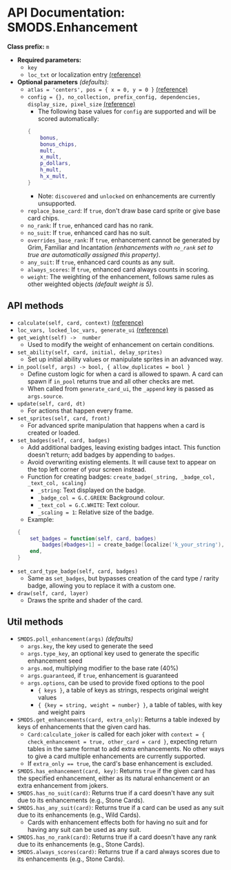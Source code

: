 # API Documentation: SMODS.Enhancement
**Class prefix:** `m`
- **Required parameters:**
	- `key`
    - `loc_txt` or localization entry [(reference)](https://github.com/Steamodded/smods/wiki/Localization)
- **Optional parameters** *(defaults)*:
	- `atlas = 'centers', pos = { x = 0, y = 0 }` [(reference)](https://github.com/Steamodded/smods/wiki/SMODS.Atlas#applying-textures-to-cards)
    - `config = {}, no_collection, prefix_config, dependencies, display_size, pixel_size` [(reference)](https://github.com/Steamodded/smods/wiki/API-Documentation#common-parameters)
        - The following base values for `config` are supported and will be scored automatically:
        ```lua
		{
			bonus,
            bonus_chips,
			mult,
			x_mult,
			p_dollars,
            h_mult,
            h_x_mult,
		}
	    ```
        - Note: `discovered` and `unlocked` on enhancements are currently unsupported.
    - `replace_base_card`: If `true`, don't draw base card sprite or give base card chips.
    - `no_rank`: If `true`, enhanced card has no rank.
    - `no_suit`: If `true`, enhanced card has no suit.
    - `overrides_base_rank`: If `true`, enhancement cannot be generated by Grim, Familiar and Incantation *(enhancements with `no_rank` set to true are automatically assigned this property)*.
    - `any_suit`: If `true`, enhanced card counts as any suit.
    - `always_scores`: If `true`, enhanced card always counts in scoring.
	- `weight`: The weighting of the enhancement, follows same rules as other weighted objects *(default weight is 5)*.

## API methods
- `calculate(self, card, context)` [(reference)](https://github.com/Steamodded/smods/wiki/Calculate-Functions)
- `loc_vars, locked_loc_vars, generate_ui` [(reference)](https://github.com/Steamodded/smods/wiki/Localization#Localization-functions)
- `get_weight(self) ->  number `
	- Used to modify the weight of enhancement on certain conditions.
- `set_ability(self, card, initial, delay_sprites)`
	- Set up initial ability values or manipulate sprites in an advanced way.
-  `in_pool(self, args) -> bool, { allow_duplicates = bool }`
	- Define custom logic for when a card is allowed to spawn. A card can spawn if `in_pool` returns true and all other checks are met.
	- When called from `generate_card_ui`, the `_append` key is passed as `args.source`.
- `update(self, card, dt)`
	- For actions that happen every frame.
- `set_sprites(self, card, front)`
	- For advanced sprite manipulation that happens when a card is created or loaded.
- `set_badges(self, card, badges)`
	- Add additional badges, leaving existing badges intact. This function doesn't return; add badges by appending to `badges`.
	- Avoid overwriting existing elements. It will cause text to appear on the top left corner of your screen instead.
	- Function for creating badges: `create_badge(_string, _badge_col, _text_col, scaling)`
		- `_string`: Text displayed on the badge.
		- `_badge_col = G.C.GREEN`: Background colour.
		- `_text_col = G.C.WHITE`: Text colour.
		- `_scaling = 1`: Relative size of the badge.
	- Example:
	```lua
	{
		set_badges = function(self, card, badges)
			badges[#badges+1] = create_badge(localize('k_your_string'), G.C.RED, G.C.BLACK, 1.2 )
		end,
	}
	```
- `set_card_type_badge(self, card, badges)`
	- Same as `set_badges`, but bypasses creation of the card type / rarity badge, allowing you to replace it with a custom one.
- `draw(self, card, layer)`
	- Draws the sprite and shader of the card.

## Util methods
- `SMODS.poll_enhancement(args)` *(defaults)*
	- `args.key`, the key used to generate the seed
    - `args.type_key`, an optional key used to generate the specific enhancement seed
    - `args.mod`, multiplying modifier to the base rate (40%)
    - `args.guaranteed`, if `true`, enhancement is guaranteed
    - `args.options`, can be used to provide fixed options to the pool
        - `{ keys }`, a table of keys as strings, respects original weight values
        - `{ {key = string, weight = number} }`, a table of tables, with key and weight pairs
- `SMODS.get_enhancements(card, extra_only)`: Returns a table indexed by keys of enhancements that the given card has.
    - `Card:calculate_joker` is called for each joker with `context = { check_enhancement = true, other_card = card }`, expecting return tables in the same format to add extra enhancements. No other ways to give a card multiple enhancements are currently supported.
    - If `extra_only == true`, the card's base enhancement is excluded.
- `SMODS.has_enhancement(card, key)`: Returns `true` if the given card has the specified enhancement, either as its natural enhancement or an extra enhancement from jokers.
- `SMODS.has_no_suit(card)`: Returns true if a card doesn't have any suit due to its enhancements (e.g., Stone Cards).
- `SMODS.has_any_suit(card)`: Returns true if a card can be used as any suit due to its enhancements (e.g., Wild Cards).
    - Cards with enhancement effects both for having no suit and for having any suit can be used as any suit.
- `SMODS.has_no_rank(card)`: Returns true if a card doesn't have any rank due to its enhancements (e.g., Stone Cards).
- `SMODS.always_scores(card)`: Returns true if a card always scores due to its enhancements (e.g., Stone Cards).